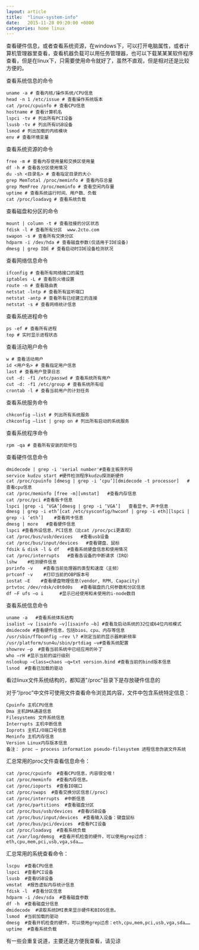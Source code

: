 ```yaml
---
layout: article
title:  "linux-system-info"
date:   2015-11-28 09:20:00 +0800
categories: home linux
---
```



查看硬件信息，或者查看系统资源，在windows下，可以打开电脑属性，或者计算机管理器里查看，查看机器负载可以用任务管理器，也可以下载某某某软件程序查看，但是在linux下，只需要使用命令就好了，虽然不直观，但是相对还是比较方便的。

查看系统信息的命令

    uname -a # 查看内核/操作系统/CPU信息
    head -n 1 /etc/issue # 查看操作系统版本
    cat /proc/cpuinfo # 查看CPU信息
    hostname # 查看计算机名
    lspci -tv # 列出所有PCI设备
    lsusb -tv # 列出所有USB设备
    lsmod # 列出加载的内核模块
    env # 查看环境变量

查看系统资源的命令

    free -m # 查看内存使用量和交换区使用量
    df -h # 查看各分区使用情况
    du -sh <目录名> # 查看指定目录的大小
    grep MemTotal /proc/meminfo # 查看内存总量
    grep MemFree /proc/meminfo # 查看空闲内存量
    uptime # 查看系统运行时间、用户数、负载
    cat /proc/loadavg # 查看系统负载

查看磁盘和分区的命令

    mount | column -t # 查看挂接的分区状态
    fdisk -l # 查看所有分区  www.2cto.com  
    swapon -s # 查看所有交换分区
    hdparm -i /dev/hda # 查看磁盘参数(仅适用于IDE设备)
    dmesg | grep IDE # 查看启动时IDE设备检测状况

查看网络信息命令

    ifconfig # 查看所有网络接口的属性
    iptables -L # 查看防火墙设置
    route -n # 查看路由表
    netstat -lntp # 查看所有监听端口
    netstat -antp # 查看所有已经建立的连接
    netstat -s # 查看网络统计信息

查看系统进程命令

    ps -ef # 查看所有进程
    top # 实时显示进程状态

查看活动用户命令

    w # 查看活动用户
    id <用户名> # 查看指定用户信息
    last # 查看用户登录日志
    cut -d: -f1 /etc/passwd # 查看系统所有用户
    cut -d: -f1 /etc/group # 查看系统所有组
    crontab -l # 查看当前用户的计划任务

查看系统服务命令

    chkconfig –list # 列出所有系统服务
    chkconfig –list | grep on # 列出所有启动的系统服务

查看系统程序命令

    rpm -qa # 查看所有安装的软件包

查看硬件信息命令

    dmidecode | grep -i 'serial number'#查看主板序列号
    service kudzu start #硬件检测程序kudzu探测新硬件
    cat /proc/cpuinfo [dmesg | grep -i ‘cpu’][dmidecode -t processor]   #查看cpu信息
    cat /proc/meminfo [free -m][vmstat]   #查看内存信息
    cat /proc/pci #查看板卡信息
    lspci |grep -i ‘VGA’[dmesg | grep -i ‘VGA’]   查看显卡、声卡信息
    dmesg | grep -i eth’[cat /etc/sysconfig/hwconf | grep -i eth][lspci | grep -i ‘eth’]    #查看网卡信息
	dmesg | more   #查看硬件信息
    lspci #查看外设信息、PCI信息（比cat /proc/pci更直观）
    cat /proc/bus/usb/devices   #查看usb设备
    cat /proc/bus/input/devices   #查看键盘、鼠标
    fdsik & disk -l & df   #查看系统硬盘信息和使用情况
    cat /proc/interrupts   #查看各设备的中断请求（IRQ）
	lshw    #检测硬件信息
	psrinfo -v    #查看当前处理器的类型和速度（主频）
	prtconf -v    #打印当前的OBP版本号
	iostat –E    #查看硬盘物理信息(vendor, RPM, Capacity)
	prtvtoc /dev/rdsk/c0t0d0s   #查看磁盘的几何参数和分区信息
	df –F ufs –o i      #显示已经使用和未使用的i-node数目


查看系统信息命令

    uname -a   #查看系统体系结构
    isalist –v [isainfo –v][isainfo –b] #查看及启动系统的32位或64位内核模式
    dmidecode #查看硬件信息，包括bios、cpu、内存等信息
    /usr/sbin/ffbconfig –rev \? #测定当前的显示器刷新频率
    /usr/platform/sun4u/sbin/prtdiag –v#查看系统配置
    showrev –p  #查看当前系统中已经应用的补丁
    who –rH #显示当前的运行级别
    nslookup –class=chaos –q=txt version.bind #查看当前的bind版本信息
    lsnod  #查看已加载的驱动

看过linux文件系统结构的，都知道"/proc"目录下是存放硬件信息的

对于“/proc”中文件可使用文件查看命令浏览其内容，文件中包含系统特定信息：

    Cpuinfo 主机CPU信息
    Dma 主机DMA通道信息
    Filesystems 文件系统信息
    Interrupts 主机中断信息
    Ioprots 主机I/O端口号信息
    Meninfo 主机内存信息
    Version Linux内存版本信息
    备注： proc – process information pseudo-filesystem 进程信息伪装文件系统

汇总常用的proc文件查看信息命令：

    cat /proc/cpuinfo  #查看CPU信息，内容很全哦！
    cat /proc/meminfo  #查看内存信息。
    cat /proc/ioports  #查看IO端口
    cat /proc/swaps  #查看交换分区信息(/proc)
    cat /proc/interrupts  #中断信息
    cat /proc/partitions  #查看磁盘分区
    cat /proc/bus/usb/devices  #查看USB设备
    cat /proc/bus/input/devices  #查看输入设备：键盘鼠标
    cat /proc/bus/pci/devices  #查看PCI设备
    cat /proc/loadavg  #查看系统负载
    cat /var/log/demsg  #查看开机检查的硬件，可以使用grep过虑：eth,cpu,mem,pci,usb,vga,sda……

汇总常用的系统查看命令：

    lscpu  #查看CPU信息
    lspci  #查看PCI设备
    lsusb  #查看USB设备
    vmstat  #报告虚拟内存统计信息
    fdisk -l  #查看分区信息
    hdparm -i /dev/sda  #查看磁盘参数
    df -h  #查看磁盘分信息
    dmidecode  #读取系统DMI表来显示硬件和BIOS信息。
    lsmod  #当前加载的驱动
    dmesg  #查看开机检查的硬件，可以使用grep过虑：eth,cpu,mem,pci,usb,vga,sda……
    uptime  #查看系统负载

有一些会重复说道，主要还是方便我查看，请见谅

